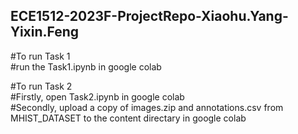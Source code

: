 ## ECE1512-2023F-ProjectRepo-Xiaohu.Yang-Yixin.Feng

#To run Task 1
<br />#run the Task1.ipynb in google colab


#To run Task 2
<br />#Firstly, open Task2.ipynb in google colab
<br />#Secondly, upload a copy of images.zip and annotations.csv from MHIST_DATASET to the content directary in google colab
